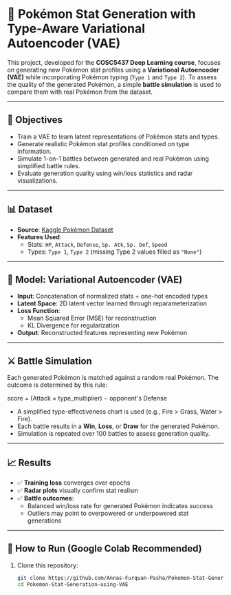 # 🧬 Pokémon Stat Generation with Type-Aware Variational Autoencoder (VAE)

This project, developed for the **COSC5437 Deep Learning course**, focuses on generating new Pokémon stat profiles using a **Variational Autoencoder (VAE)** while incorporating Pokémon typing (`Type 1` and `Type 2`). To assess the quality of the generated Pokémon, a simple **battle simulation** is used to compare them with real Pokémon from the dataset.

---

## 🎯 Objectives

- Train a VAE to learn latent representations of Pokémon stats and types.
- Generate realistic Pokémon stat profiles conditioned on type information.
- Simulate 1-on-1 battles between generated and real Pokémon using simplified battle rules.
- Evaluate generation quality using win/loss statistics and radar visualizations.

---

## 📊 Dataset

- **Source**: [Kaggle Pokémon Dataset](https://www.kaggle.com/abcsds/pokemon)
- **Features Used**:
  - Stats: `HP`, `Attack`, `Defense`, `Sp. Atk`, `Sp. Def`, `Speed`
  - Types: `Type 1`, `Type 2` (missing Type 2 values filled as `"None"`)

---

## 🧠 Model: Variational Autoencoder (VAE)

- **Input**: Concatenation of normalized stats + one-hot encoded types
- **Latent Space**: 2D latent vector learned through reparameterization
- **Loss Function**:
  - Mean Squared Error (MSE) for reconstruction
  - KL Divergence for regularization
- **Output**: Reconstructed features representing new Pokémon

---

## ⚔️ Battle Simulation

Each generated Pokémon is matched against a random real Pokémon. The outcome is determined by this rule:

score = (Attack × type_multiplier) − opponent's Defense


- A simplified type-effectiveness chart is used (e.g., Fire > Grass, Water > Fire).
- Each battle results in a **Win**, **Loss**, or **Draw** for the generated Pokémon.
- Simulation is repeated over 100 battles to assess generation quality.

---

## 📈 Results

- ✅ **Training loss** converges over epochs
- ✅ **Radar plots** visually confirm stat realism
- ✅ **Battle outcomes**:
  - Balanced win/loss rate for generated Pokémon indicates success
  - Outliers may point to overpowered or underpowered stat generations

---

## 🚀 How to Run (Google Colab Recommended)

1. Clone this repository:
   ```bash
   git clone https://github.com/Annas-Furquan-Pasha/Pokemon-Stat-Generation-using-VAE.git
   cd Pokemon-Stat-Generation-using-VAE
```
